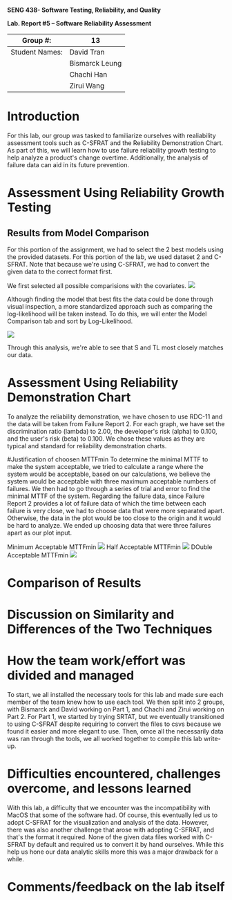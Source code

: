 **SENG 438- Software Testing, Reliability, and Quality**

**Lab. Report \#5 – Software Reliability Assessment**

| Group \#:      |  13 |
| -------------- | --- |
| Student Names: | David Tran    |
|                | Bismarck Leung    |
|                | Chachi Han    |
|                | Zirui Wang    |

# Introduction
For this lab, our group was tasked to familiarize ourselves with realiability assessment tools such as C-SFRAT and the Reliability Demonstration Chart. As part of this, we will learn how to use failure reliability growth testing to help analyze a product's change overtime. Additionally, the analysis of failure data can aid in its future prevention. 


# 

# Assessment Using Reliability Growth Testing 

## Results from Model Comparison
For this portion of the assignment, we had to select the 2 best models using the provided datasets. For this portion of the lab, we used dataset 2 and C-SFRAT. Note that because we're using C-SFRAT, we had to convert the given data to the correct format first. 

We first selected all possible comparisions with the covariates. 
![](./media/all_models.png)

Although finding the model that best fits the data could be done through visual inspection, a more standardized approach such as comparing the log-likelihood will be taken instead. To do this, we will enter the Model Comparison tab and sort by Log-Likelihood. 

![](./media/log_likelihood.png)

Through this analysis, we're able to see that S and TL most closely matches our data. 

# Assessment Using Reliability Demonstration Chart
To analyze the reliability demonstration, we have chosen to use RDC-11 and the data will be taken from Failure Report 2. For each graph, we have set the discrimination ratio (lambda) to 2.00, the developer's risk (alpha) to 0.100, and the user's risk (beta) to 0.100. We chose these values as they are typical and standard for reliability demonstration charts.

#Justification of choosen MTTFmin
To determine the minimal MTTF to make the system acceptable, we tried to calculate a range where the system would be acceptable, based on our calculations, we believe the system would be acceptable with three maximum acceptable numbers of failures. We then had to go through a series of trial and error to find the minimal MTTF of the system. Regarding the failure data, since Failure Report 2 provides a lot of failure data of which the time between each failure is very close, we had to choose data that were more separated apart. Otherwise, the data in the plot would be too close to the origin and it would be hard to analyze. We ended up choosing data that were three failures apart as our plot input.


Minimum Acceptable MTTFmin
![](./media/RDCMid.png)
Half Acceptable MTTFmin
![](./media/RDCHalf.png)
DOuble Acceptable MTTFmin
![](./media/RDCDouble.png)
# 

# Comparison of Results

# Discussion on Similarity and Differences of the Two Techniques

# How the team work/effort was divided and managed
To start, we all installed the necessary tools for this lab and made sure each member of the team knew how to use each tool. We then split into 2 groups, with Bismarck and David working on Part 1, and Chachi and Zirui working on Part 2. For Part 1, we started by trying SRTAT, but we eventually transitioned to using C-SFRAT despite requiring to convert the files to csvs because we found it easier and more elegant to use. Then, omce all the necessarily data was ran through the tools, we all worked together to compile this lab write-up.
# 

# Difficulties encountered, challenges overcome, and lessons learned
With this lab, a difficulty that we encounter was the incompatibility with MacOS that some of the software had. Of course, this eventually led us to adopt C-SFRAT for the visualization and analysis of the data. However, there was also another challenge that arose with adopting C-SFRAT, and that's the format it required. None of the given data files worked with C-SFRAT by default and required us to convert it by hand ourselves. While this help us hone our data analytic skills more this was a major drawback for a while.
# Comments/feedback on the lab itself
